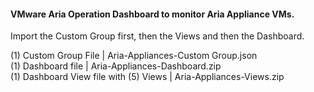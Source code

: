 #### VMware Aria Operation Dashboard to monitor Aria Appliance VMs.  

Import the Custom Group first, then the Views and then the Dashboard.  

(1) Custom Group File | Aria-Appliances-Custom Group.json  
(1) Dashboard file | Aria-Appliances-Dashboard.zip  
(1) Dashboard View file with (5) Views | Aria-Appliances-Views.zip  
